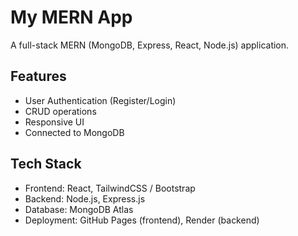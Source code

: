 # My MERN App

A full-stack MERN (MongoDB, Express, React, Node.js) application.

## Features

- User Authentication (Register/Login)
- CRUD operations
- Responsive UI
- Connected to MongoDB

## Tech Stack

- Frontend: React, TailwindCSS / Bootstrap
- Backend: Node.js, Express.js
- Database: MongoDB Atlas
- Deployment: GitHub Pages (frontend), Render (backend)
